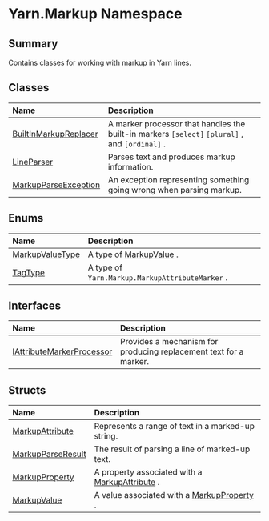 # Yarn.Markup Namespace

## Summary

Contains classes for working with markup in Yarn lines.


## Classes

|Name|Description|
|:---|:---|
|[BuiltInMarkupReplacer](/docs/api/csharp/yarn.markup.builtinmarkupreplacer.md)|A marker processor that handles the built-in markers  <code>[select]</code> <code>[plural]</code> , and  <code>[ordinal]</code> .|
|[LineParser](/docs/api/csharp/yarn.markup.lineparser.md)|Parses text and produces markup information.|
|[MarkupParseException](/docs/api/csharp/yarn.markup.markupparseexception.md)|An exception representing something going wrong when parsing markup.|

## Enums

|Name|Description|
|:---|:---|
|[MarkupValueType](/docs/api/csharp/yarn.markup.markupvaluetype.md)|A type of  <a href="yarn.markup.markupvalue.md">MarkupValue</a> .|
|[TagType](/docs/api/csharp/yarn.markup.tagtype.md)|A type of  <code>Yarn.Markup.MarkupAttributeMarker</code> .|

## Interfaces

|Name|Description|
|:---|:---|
|[IAttributeMarkerProcessor](/docs/api/csharp/yarn.markup.iattributemarkerprocessor.md)|Provides a mechanism for producing replacement text for a marker.|

## Structs

|Name|Description|
|:---|:---|
|[MarkupAttribute](/docs/api/csharp/yarn.markup.markupattribute.md)|Represents a range of text in a marked-up string.|
|[MarkupParseResult](/docs/api/csharp/yarn.markup.markupparseresult.md)|The result of parsing a line of marked-up text.|
|[MarkupProperty](/docs/api/csharp/yarn.markup.markupproperty.md)|A property associated with a  <a href="yarn.markup.markupattribute.md">MarkupAttribute</a> .|
|[MarkupValue](/docs/api/csharp/yarn.markup.markupvalue.md)|A value associated with a  <a href="yarn.markup.markupproperty.md">MarkupProperty</a> .|

